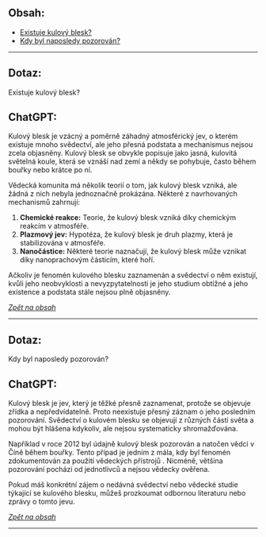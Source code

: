 ## Obsah:

- [Existuje kulový blesk?](#dotaz)
- [Kdy byl naposledy pozorován?](#dotaz-1)

---

## Dotaz:

Existuje kulový blesk?

## ChatGPT:

Kulový blesk je vzácný a poměrně záhadný atmosférický jev, o kterém existuje mnoho svědectví, ale jeho přesná podstata a mechanismus nejsou zcela objasněny. Kulový blesk se obvykle popisuje jako jasná, kulovitá světelná koule, která se vznáší nad zemí a někdy se pohybuje, často během bouřky nebo krátce po ní.

Vědecká komunita má několik teorií o tom, jak kulový blesk vzniká, ale žádná z nich nebyla jednoznačně prokázána. Některé z navrhovaných mechanismů zahrnují:

1. **Chemické reakce:** Teorie, že kulový blesk vzniká díky chemickým reakcím v atmosféře.
2. **Plazmový jev:** Hypotéza, že kulový blesk je druh plazmy, která je stabilizována v atmosféře.
3. **Nanočástice:** Některé teorie naznačují, že kulový blesk může vznikat díky nanoprachovým částicím, které hoří.

Ačkoliv je fenomén kulového blesku zaznamenán a svědectví o něm existují, kvůli jeho neobvyklosti a nevyzpytatelnosti je jeho studium obtížné a jeho existence a podstata stále nejsou plně objasněny.


[*Zpět na obsah*](#obsah)

---

## Dotaz:

Kdy byl naposledy pozorován?

## ChatGPT:

Kulový blesk je jev, který je těžké přesně zaznamenat, protože se objevuje zřídka a nepředvídatelně. Proto neexistuje přesný záznam o jeho posledním pozorování. Svědectví o kulovém blesku se objevují z různých částí světa a mohou být hlášena kdykoliv, ale nejsou systematicky shromažďována.

Například v roce 2012 byl údajně kulový blesk pozorován a natočen vědci v Číně během bouřky. Tento případ je jedním z mála, kdy byl fenomén zdokumentován za použití vědeckých přístrojů . Nicméně, většina pozorování pochází od jednotlivců a nejsou vědecky ověřena.

Pokud máš konkrétní zájem o nedávná svědectví nebo vědecké studie týkající se kulového blesku, můžeš prozkoumat odbornou literaturu nebo zprávy o tomto jevu.


[*Zpět na obsah*](#obsah)

---

